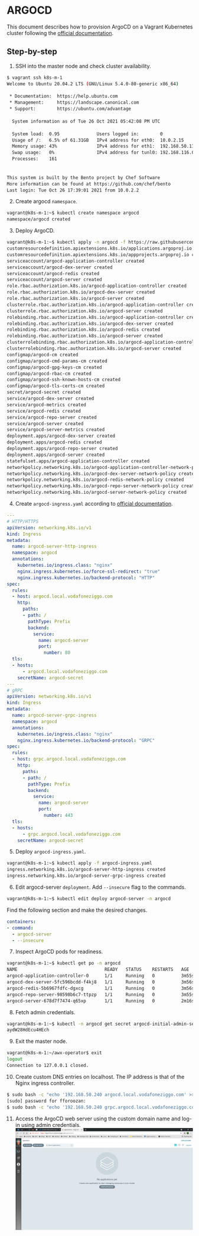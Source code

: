 # ARGOCD
This document describes how to provision ArgoCD on a Vagrant Kubernetes cluster following the [official documentation](https://argo-cd.readthedocs.io/en/stable/getting_started/).
## Step-by-step
1. SSH into the master node and check cluster availability.
```bash
$ vagrant ssh k8s-m-1
Welcome to Ubuntu 20.04.2 LTS (GNU/Linux 5.4.0-80-generic x86_64)

 * Documentation:  https://help.ubuntu.com
 * Management:     https://landscape.canonical.com
 * Support:        https://ubuntu.com/advantage

  System information as of Tue 26 Oct 2021 05:42:08 PM UTC

  System load:  0.95              Users logged in:        0
  Usage of /:   6.5% of 61.31GB   IPv4 address for eth0:  10.0.2.15
  Memory usage: 43%               IPv4 address for eth1:  192.168.50.11
  Swap usage:   0%                IPv4 address for tunl0: 192.168.116.0
  Processes:    161


This system is built by the Bento project by Chef Software
More information can be found at https://github.com/chef/bento
Last login: Tue Oct 26 17:39:01 2021 from 10.0.2.2
```
2. Create argocd ```namespace```.
```bash
vagrant@k8s-m-1:~$ kubectl create namespace argocd
namespace/argocd created
```
3. Deploy ArgoCD.
```bash
vagrant@k8s-m-1:~$ kubectl apply -n argocd -f https://raw.githubusercontent.com/argoproj/argo-cd/stable/manifests/install.yaml
customresourcedefinition.apiextensions.k8s.io/applications.argoproj.io created
customresourcedefinition.apiextensions.k8s.io/appprojects.argoproj.io created
serviceaccount/argocd-application-controller created
serviceaccount/argocd-dex-server created
serviceaccount/argocd-redis created
serviceaccount/argocd-server created
role.rbac.authorization.k8s.io/argocd-application-controller created
role.rbac.authorization.k8s.io/argocd-dex-server created
role.rbac.authorization.k8s.io/argocd-server created
clusterrole.rbac.authorization.k8s.io/argocd-application-controller created
clusterrole.rbac.authorization.k8s.io/argocd-server created
rolebinding.rbac.authorization.k8s.io/argocd-application-controller created
rolebinding.rbac.authorization.k8s.io/argocd-dex-server created
rolebinding.rbac.authorization.k8s.io/argocd-redis created
rolebinding.rbac.authorization.k8s.io/argocd-server created
clusterrolebinding.rbac.authorization.k8s.io/argocd-application-controller created
clusterrolebinding.rbac.authorization.k8s.io/argocd-server created
configmap/argocd-cm created
configmap/argocd-cmd-params-cm created
configmap/argocd-gpg-keys-cm created
configmap/argocd-rbac-cm created
configmap/argocd-ssh-known-hosts-cm created
configmap/argocd-tls-certs-cm created
secret/argocd-secret created
service/argocd-dex-server created
service/argocd-metrics created
service/argocd-redis created
service/argocd-repo-server created
service/argocd-server created
service/argocd-server-metrics created
deployment.apps/argocd-dex-server created
deployment.apps/argocd-redis created
deployment.apps/argocd-repo-server created
deployment.apps/argocd-server created
statefulset.apps/argocd-application-controller created
networkpolicy.networking.k8s.io/argocd-application-controller-network-policy created
networkpolicy.networking.k8s.io/argocd-dex-server-network-policy created
networkpolicy.networking.k8s.io/argocd-redis-network-policy created
networkpolicy.networking.k8s.io/argocd-repo-server-network-policy created
networkpolicy.networking.k8s.io/argocd-server-network-policy created
```
4. Create ```argocd-ingress.yaml``` according to [official documentation](https://argo-cd.readthedocs.io/en/stable/operator-manual/ingress/#option-2-multiple-ingress-objects-and-hosts).
```yaml
---
# HTTP/HTTPS
apiVersion: networking.k8s.io/v1
kind: Ingress
metadata:
  name: argocd-server-http-ingress
  namespace: argocd
  annotations:
    kubernetes.io/ingress.class: "nginx"
    nginx.ingress.kubernetes.io/force-ssl-redirect: "true"
    nginx.ingress.kubernetes.io/backend-protocol: "HTTP"
spec:
  rules:
  - host: argocd.local.vodafoneziggo.com
    http:
      paths:
      - path: /
        pathType: Prefix
        backend:
          service:
            name: argocd-server
            port: 
              number: 80
  tls:
  - hosts:
      - argocd.local.vodafoneziggo.com
    secretName: argocd-secret
---
# gRPC
apiVersion: networking.k8s.io/v1
kind: Ingress
metadata:
  name: argocd-server-grpc-ingress
  namespace: argocd
  annotations:
    kubernetes.io/ingress.class: "nginx"
    nginx.ingress.kubernetes.io/backend-protocol: "GRPC"
spec:
  rules:
  - host: grpc.argocd.local.vodafoneziggo.com
    http:
      paths:
      - path: /
        pathType: Prefix
        backend:
          service:
            name: argocd-server
            port: 
              number: 443
  tls:
  - hosts:
      - grpc.argocd.local.vodafoneziggo.com
    secretName: argocd-secret
```
5. Deploy ```argocd-ingress.yaml```.
```bash
vagrant@k8s-m-1:~$ kubectl apply -f argocd-ingress.yaml 
ingress.networking.k8s.io/argocd-server-http-ingress created
ingress.networking.k8s.io/argocd-server-grpc-ingress created
```
6. Edit argocd-server ```deployment```. Add ```--insecure``` flag to the commands.
```bash
vagrant@k8s-m-1:~$ kubectl edit deploy argocd-server -n argocd
```
Find the following section and make the desired changes.
```yaml
containers:
- command:
  - argocd-server
  - --insecure
```
7. Inspect ArgoCD pods for readiness.
```bash
vagrant@k8s-m-1:~$ kubectl get po -n argocd
NAME                                 READY   STATUS    RESTARTS   AGE
argocd-application-controller-0      1/1     Running   0          3m55s
argocd-dex-server-5fc596bcdd-f4kj8   1/1     Running   0          3m56s
argocd-redis-5b6967fdfc-dgxcg        1/1     Running   0          3m56s
argocd-repo-server-98598b6c7-ttpzp   1/1     Running   0          3m55s
argocd-server-678d7f7474-q65xp       1/1     Running   0          2m16s
```
8. Fetch admin credentials.
```bash
vagrant@k8s-m-1:~$ kubectl -n argocd get secret argocd-initial-admin-secret -o jsonpath="{.data.password}" | base64 -d
aydW28HdEcu4HEch
```
9. Exit the master node.
```bash
vagrant@k8s-m-1:~/awx-operator$ exit
logout
Connection to 127.0.0.1 closed.
```
10. Create custom DNS entries on localhost. The IP address is that of the Nginx ingress controller.
```bash
$ sudo bash -c "echo '192.168.50.240 argocd.local.vodafoneziggo.com' >> /etc/hosts"
[sudo] password for fforoozan:
$ sudo bash -c "echo '192.168.50.240 grpc.argocd.local.vodafoneziggo.com' >> /etc/hosts"
```
11. Access the ArgoCD web server using the custom domain name and log-in using admin credentials.
![argocd](img/argocd.png)